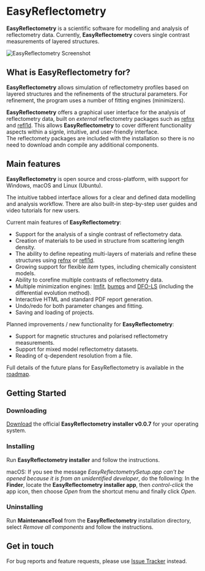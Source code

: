 # EasyReflectometry

**EasyReflectometry** is a scientific software for modelling and analysis of reflectometry data. Currently, **EasyReflectometry** covers single contrast measurements of layered structures.

![EasyReflectometry Screenshot](./resources/images/er_analysis_dark.png) 

## What is EasyReflectometry for?

**EasyReflectometry** allows simulation of reflectometry profiles based on layered structures and the refinements of the structural parameters. For refinement, the program uses a number of fitting engines (minimizers).

**EasyReflectometry** offers a graphical user interface for the analysis of reflectometry data, built on _external_ reflectometry packages such as [refnx](https://refnx.readthedocs.io/en/latest/) and [refl1d](https://refl1d.readthedocs.io/en/latest/). 
This allows **EasyReflectometry** to cover different functionality aspects within a signle, intuitive, and user-friendly interface.  
The reflectomety packages are included with the installation so there is no need to download andn compile any additional components. 

## Main features

**EasyReflectometry** is open source and cross-platform, with support for Windows, macOS and Linux (Ubuntu).

The intuitive tabbed interface allows for a clear and defined data modelling and analysis workflow. 
There are also built-in step-by-step user guides and video tutorials for new users.

Current main features of **EasyReflectometry**:

- Support for the analysis of a single contrast of reflectometry data.
- Creation of materials to be used in structure from scattering length density.
- The ability to define repeating multi-layers of materials and refine these structures using [refnx](https://refnx.readthedocs.io/en/latest/) or [refl1d](https://refl1d.readthedocs.io/en/latest/). 
- Growing support for flexible _item_ types, including chemically consistent models.
- Ability to corefine multiple contrasts of reflectometry data.
- Multiple minimization engines: [lmfit](https://lmfit.github.io/lmfit-py), [bumps](https://github.com/bumps/bumps) and [DFO-LS](https://github.com/numericalalgorithmsgroup/dfols) (including the differential evolution method).
- Interactive HTML and standard PDF report generation.
- Undo/redo for both parameter changes and fitting.
- Saving and loading of projects.

Planned improvements / new functionality for **EasyReflectometry**:

- Support for magnetic structures and polarised reflectometry measurements.
- Support for mixed model reflectometry datasets.
- Reading of q-dependent resolution from a file.

Full details of the future plans for EasyReflectometry is available in the [roadmap](./ROADMAP.md).

## Getting Started

### Downloading

[Download](https://github.com/easyScience/EasyReflectometryApp/releases) the official **EasyReflectometry installer v0.0.7** for your operating system.

### Installing

Run **EasyReflectometry installer** and follow the instructions.

macOS: If you see the message _EasyReflectometrySetup.app can't be opened because it is from an unidentified developer_, do the following:
In the **Finder**, locate the **EasyReflectometry installer app**, then _control-click_ the app icon, then choose _Open_ from the shortcut menu and finally click _Open_.

### Uninstalling

Run **MaintenanceTool** from the **EasyReflectometry** installation directory, select _Remove all components_ and follow the instructions.

## Get in touch

<!---For general questions or comments, please contact us at [support@EasyReflectometry.org](mailto:support@EasyReflectometry.org).--->

For bug reports and feature requests, please use [Issue Tracker](https://github.com/easyScience/EasyReflectometryApp/issues) instead.
